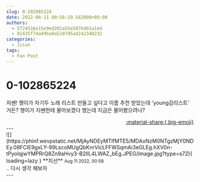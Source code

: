 ```yaml
---
slug: 0-102865224
date: 2022-08-11 00:56:19.542000+09:00
authors:
  - 5724516e15e9ed201a55e587b401a1ed
  - 01435f74a49ba8a519705ad242348232
categories:
  - Jisun
tags:
  - Fan Post
---
```


# 0-102865224

<div class="post-container" markdown="1">
<div class="content-container md-sidebar__scrollwrap" markdown="1">

지쎈! 챙이가 자기두 노래 리스트 만들고 싶다고 이름 추천 받았는데 'young감리스트' 거든? 챙이가 지쎈한테 물어보겠다 했는데 지금은 물어봤으려나?

</div>
</div>

<div style="text-align: right;" markdown="1">
<a href="https://weverse.io/fromis9/fanpost/0-102865224" style="text-align: right;">:material-share:{.big-emoji}</a>
</div>
---

<div class="comments-container md-sidebar__scrollwrap" markdown="1">
<div class="comment" markdown="1">
<div class='id-container' markdown="1">
![](https://phinf.wevpstatic.net/MjAyNDEyMTlfMTE5/MDAxNzM0NTgzMjY0NDEy.08FClE9gxLY-99LscoMUgQbKnrVicLFFWSqmAi3eGLEg.hXV0n-tPyoIqjwYMPRrQ8Zn9aHvy3-B2llL4LWAZ_bEg.JPEG/image.jpg?type=s72){ loading=lazy }
**<span class="artist">지선</span>** <small>Aug 11 2022, 00:58</small><br>
</div>
<div class='comment-body' markdown="1">
.. 다시 생각 해보자
</div>
</div>
</div>
---
